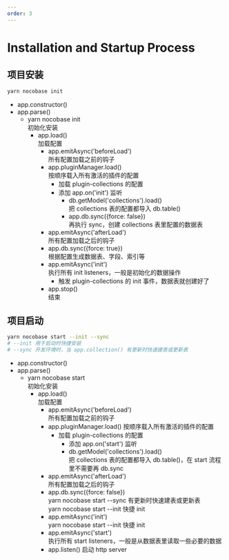 ```yaml
---
order: 3
---
```


# Installation and Startup Process

## 项目安装

```bash
yarn nocobase init
```

- app.constructor()
- app.parse()
  - yarn nocobase init  
    初始化安装
    - app.load()  
      加载配置
      - app.emitAsync('beforeLoad')  
        所有配置加载之前的钩子
      - app.pluginManager.load()  
        按顺序载入所有激活的插件的配置
        - 加载 plugin-collections 的配置
        - 添加 app.on('init') 监听
          - db.getModel('collections').load()  
            把 collections 表的配置都导入 db.table()
          - app.db.sync({force: false})  
            再执行 sync，创建 collections 表里配置的数据表
      - app.emitAsync('afterLoad')  
        所有配置加载之后的钩子
      - app.db.sync({force: true})  
        根据配置生成数据表、字段、索引等
      - app.emitAsync('init')  
        执行所有 init listeners，一般是初始化的数据操作
        - 触发 plugin-collections 的 init 事件，数据表就创建好了
      - app.stop()  
        结束

## 项目启动

```bash
yarn nocobase start --init --sync
# --init 用于启动时快捷安装
# --sync 开发环境时，当 app.collection() 有更新时快速建表或更新表
```



- app.constructor()
- app.parse()
  - yarn nocobase start  
    初始化安装
    - app.load()  
      加载配置
      - app.emitAsync('beforeLoad')  
        所有配置加载之前的钩子
      - app.pluginManager.load()
        按顺序载入所有激活的插件的配置
        - 加载 plugin-collections 的配置
          - 添加 app.on('start') 监听
          - db.getModel('collections').load()  
            把 collections 表的配置都导入 db.table()，在 start 流程里不需要再 db.sync
      - app.emitAsync('afterLoad')  
        所有配置加载之后的钩子
      - app.db.sync({force: false})  
        yarn nocobase start --sync 有更新时快速建表或更新表  
        yarn nocobase start --init 快捷 init
      - app.emitAsync('init')  
        yarn nocobase start --init 快捷 init
      - app.emitAsync('start')  
        执行所有 start listeners，一般是从数据表里读取一些必要的数据
      - app.listen()
        启动 http server
